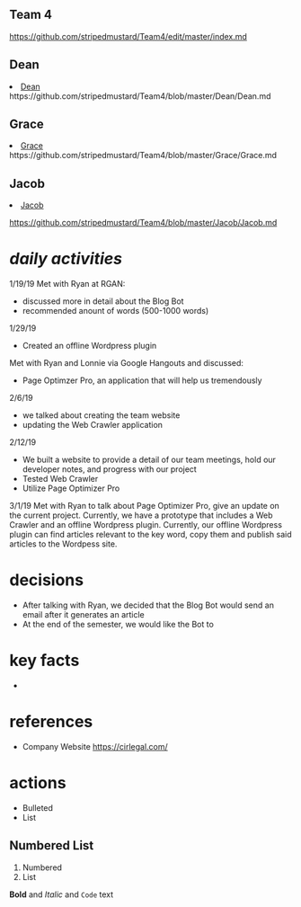 ## Team 4
https://github.com/stripedmustard/Team4/edit/master/index.md

## Dean
<!DOCTYPE html>
<html>
<body>
  <li><a href="dean">Dean</a></li>  
	</body>
	</html>
	  https://github.com/stripedmustard/Team4/blob/master/Dean/Dean.md
	
## Grace
<html>
<body>
	<li><a href="#grace">Grace</a></li>
	
</body>
</html>
https://github.com/stripedmustard/Team4/blob/master/Grace/Grace.md

## Jacob
<html>
<body>
	<li><a href="#jacob">Jacob</a></li>
 
</body>
</html>

https://github.com/stripedmustard/Team4/blob/master/Jacob/Jacob.md

# _daily activities_

1/19/19
Met with Ryan at RGAN:
- discussed more in detail about the Blog Bot
- recommended anount of words (500-1000 words)
	

1/29/19
- Created an offline Wordpress plugin


Met with Ryan and Lonnie via Google Hangouts and discussed:
- Page Optimzer Pro, an application that will help us tremendously
	
	

2/6/19
- we talked about creating the team website
- updating the Web Crawler application

2/12/19
- We built a website to provide a detail of our team meetings, hold our developer notes, and progress with our project
- Tested Web Crawler
- Utilize Page Optimizer Pro



3/1/19
Met with Ryan to talk about Page Optimizer Pro, give an update on the current project. Currently, we have a prototype that includes a Web Crawler and an offline Wordpress plugin. Currently, our offline Wordpress plugin can find articles relevant to the key word, copy them and publish said articles to the Wordpess site. 






# decisions
- After talking with Ryan, we decided that the Blog Bot would send an email after it generates an article
- At the end of the semester, we would like the Bot to 

# key facts
- 

# references
- Company Website https://cirlegal.com/

# actions



- Bulleted
- List


## Numbered List
1. Numbered
2. List




**Bold** and _Italic_ and `Code` text
